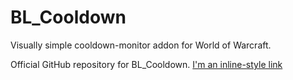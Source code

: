# BL_Cooldown
Visually simple cooldown-monitor addon for World of Warcraft.

Official GitHub repository for BL_Cooldown.
[I'm an inline-style link](https://www.curseforge.com/wow/addons/bl_cooldown)


